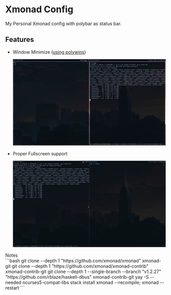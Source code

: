 # Xmonad Config

My Personal Xmonad config with polybar as status bar.

## Features

- Window Minimize ([using polywins](https://github.com/tam-carre/polywins))

  ![Demo of Window Minimize](./imgs/minimize.gif)

- Proper Fullscreen support

  ![Demo of Fullscreen](./imgs/fullscreen.gif)

<detail>

<summary> Notes </summary>
```bash
git clone --depth 1 "https://github.com/xmonad/xmonad" xmonad-git
git clone --depth 1 "https://github.com/xmonad/xmonad-contrib" xmonad-contrib-git
git clone --depth 1 --single-branch --branch "v1.2.27" "https://github.com/rblaze/haskell-dbus" xmonad-contrib-git
yay -S --needed ncurses5-compat-libs
stack install
xmonad --recompile; xmonad --restart
```
</detail>
